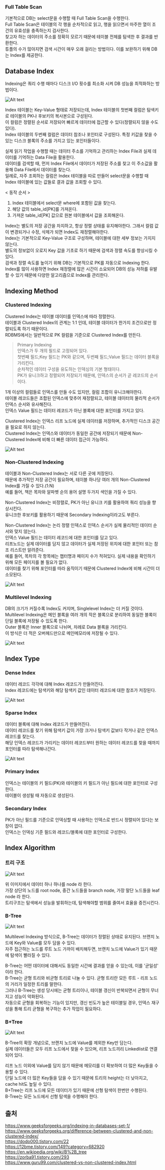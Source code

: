 ### Full Table Scan  
기본적으로 DB는 select문을 수행할 때 Full Table Scan을 수행한다.  
Full Table Scan은 테이블의 각 행을 순차적으로 읽고, 행을 읽으면서 마주한 열이 조건의 유효성을 충족하는지 검사한다.  
찾고자 하는 데이터의 주소를 정확히 모르기 때문에 테이블 전체를 탐색한 후 결과를 반환한다.    
튜플의 수가 많아지면 검색 시간이 매우 오래 걸리는 방법이다. 이를 보완하기 위해 DB는 Index를 제공한다.  
  
  
  
## Database Index  
Indexing은 쿼리 수행 때마다 디스크 I/O 횟수를 최소화 시켜 DB 성능을 최적화하는 방법이다.  
  
![Alt text](https://media.geeksforgeeks.org/wp-content/cdn-uploads/20190812183525/Structure-of-an-Index-in-Database.jpg)  
  
Index 테이블는 Key-Value 형태로 저장되는데, Index 테이블의 첫번째 컬럼은 탐색키로 테이블의 PK나 후보키의 복사본으로 구성된다.  
이 컬럼은 정렬된 순서로 저장되어 빠르게 데이터에 접근할 수 있다(정렬되지 않을 수도 있다).  
Index 테이블의 두번째 컬럼은 데이터 참조나 포인터로 구성된다. 특정 키값을 찾을 수 있는 디스크 블록의 주소를 가지고 있는 포인터들이다.  
  
실제 읽기 작업을 수행할 때는 데이터 주소를 기억하고 관리하는 Index File과 실제 데이터를 기억하는 Data File을 활용한다.  
데이터를 검색할 때, 먼저 Index File에서 데이터가 저장된 주소를 찾고 이 주소값을 활용해 Data File에서 데이터를 찾는다.  
일례로, 자주 조회하는 컬럼은 Index 테이블을 따로 만들어 select문을 수행할 때 Index 테이블에 있는 값들로 결과 값을 조회할 수 있다.  
  
< 동작 순서 >  
1. Index 테이블에서 select문 where에 포함된 값을 찾는다.  
2. 해당 값의 table_id[PK]를 가져온다.  
3. 가져온 table_id[PK] 값으로 원본 테이블에서 값을 조회해온다.  

Index는 별도의 저장 공간을 차지하고, 항상 정렬 상태를 유지해야한다. 그래서 컬럼 값이 변경되거나 수정, 삭제가 되면 Index도 재정렬해야한다.  
Index는 기본적으로 Key-Value 구조로 구성하며, 테이블에 대한 세부 정보는 가지지 않는다.  
별도의 정보없이 오로지 Key 값을 기초로 하기 때문에 검색과 정렬 속도를 향상시킬 수 있다.  
검색과 정렬 속도를 높이기 위해 DB는 기본적으로 PK를 자동으로 Indexing 한다.  
Index를 많이 사용하면 Index 재정렬에 많은 시간이 소요되어 DB의 성능 저하를 유발할 수 있기 때문에 다양한 알고리즘으로 Index를 관리한다.  
  
  
  
## Indexing Method  
  
  
### Clustered Indexing  
Clustered Index는 테이블 데이터를 인덱스에 따라 정렬한다.  
테이블과 Clustered Index의 관계는 1:1 인데, 테이블 데이터가 한가지 조건으로만 정렬되도록 하기 때문이다.  
RDBMS에서는 일반적으로 PK 컬럼을 기준으로 Clustered Index를 만든다.  
  
> Primary Indexing  
> 인덱스가 두 개의 필드로 고정되어 있다.  
> 첫번째 필드;Key 필드는 PK와 같으며, 두번째 필드;Value 필드는 데이터 블록을 가리킨다.  
> 순차적인 데이터 구성을 유도하는 인덱싱의 기본 형태이다.  
> PK가 유니크하고 정렬되어 저장되기 때문에, 인덱스의 순서가 곧 레코드의 순서이다.  
  
  
1개 이상의 컬럼들로 인덱스를 만들 수도 있지만, 컬럼 조합이 유니크해야한다.  
테이블 레코드들은 조합된 인덱스에 맞추어 재정렬되고, 테이블 데이터의 물리적 순서가 인덱스 순서와 유사해진다.  
인덱스 Value 필드는 데이터 레코드가 아닌 블록에 대한 포인터를 가지고 있다.  
  
Clustered Index는 인덱스 리프 노드에 실제 데이터를 저장하며, 추가적인 디스크 공간을 필요로 하지 않는다.  
Clustered Index는 인덱스와 데이터가 동일한 공간에 저장되기 때문에 Non-Clustered Index에 비해 더 빠른 데이터 접근이 가능하다.  
  
![Alt text](https://media.geeksforgeeks.org/wp-content/uploads/20200410115906/Clustered_Index.jpg)  
  
### Non-Clustered Indexing  
테이블과 Non-Clustered Index는 서로 다른 곳에 저장된다.  
때문에 추가적인 저장 공간이 필요하며, 테이블 하나당 여러 개의 Non-Clustered Index를 가질 수 있다.(1:N)  
예를 들어, 책은 목차와 알파벳 순의 용어 설명 두가지 색인을 가질 수 있다.  
  
Non-Clustered Index는 비정렬로, PK가 아닌 유니크 키를 활용하여 쿼리 성능을 향상시킨다.  
유니크한 후보키를 활용하기 때문에 Secondary Indexing이라고도 부른다.  
  
Non-Clustered Index는 논리 정렬 인덱스로 인덱스 순서가 실제 물리적인 데이터 순서와 맞지 않는다.  
인덱스 Value 필드는 데이터 레코드에 대한 포인터를 담고 있다.  
리프노드는 실제 데이터를 담지 않고 데이터가 실제 저장된 위치에 대한 포인터 또는 참조 리스트만 알려준다.  
예를 들어, 목차의 각 항목에는 챕터명과 페이지 수가 적혀있다. 실제 내용을 확인하기 위해 모든 페이지를 볼 필요가 없다.  
데이터를 찾기 위해 포인터를 따라 움직이기 때문에 Clustered Index에 비해 시간이 더 소모된다.  
  
![Alt text](https://media.geeksforgeeks.org/wp-content/uploads/20200410120011/Non-clustered_Index.jpg)  
  
### Multilevel Indexing  
DB의 크기가 커질수록 Index도 커지며, Singlelevel Index는 더 커질 것이다.  
Multilevel Indexing은 메인 블록을 여러 개의 작은 블록으로 분리하여 동일한 블록이 단일 블록에 저장될 수 있도록 한다.  
Outer 블록은 Inner 블록으로 나뉘며, 차례로 Data 블록을 가리킨다.  
이 방식은 더 적은 오버헤드만으로 메인메모리에 저장될 수 있다.  
  
![Alt text](https://media.geeksforgeeks.org/wp-content/cdn-uploads/20190812143045/Untitled-Diagram-41.png)  
  
  
  
  
## Index Type  
  
  
### Dense Index  
데이터 레코드 각각에 대해 Index 레코드가 만들어진다.  
Index 레코드에는 탐색키와 해당 탐색키 값인 데이터 레코드에 대한 참조가 저장된다.  

![Alt text](https://media.geeksforgeeks.org/wp-content/cdn-uploads/20190812183521/Dense-Index.jpg)  
  
### Sparse Index  
데이터 블록에 대해 Index 레코드가 만들어진다.  
데이터 레코드를 찾기 위해 탐색키 값이 가장 크거나 탐색키 값보다 작거나 같은 인덱스 레코드를 찾는다.  
해당 인덱스 레코드가 가리키는 데이터 레코드부터 원하는 데이터 레코드를 찾을 때까지 포인터를 따라 탐색해나간다.  
  
![Alt text](https://media.geeksforgeeks.org/wp-content/cdn-uploads/20190812183518/Sparse-Index.jpg)  
  
### Primary Index  
인덱스는 테이블의 키 필드(PK)와 테이블의 키 필드가 아닌 필드에 대한 포인터로 구성한다.  
테이블이 생성될 때 자동으로 생성된다.  
  
### Secondary Index  
PK가 아닌 필드를 기준으로 인덱싱할 때 사용하는 인덱스로 반드시 정렬되어 있다는 보장이 없다.  
인덱스는 인덱싱 기준 필드와 레코드/블록에 대한 포인터로 구성한다.  
  
  
  
## Index Algorithm  
  
  
### 트리 구조  
  
![Alt text](https://img1.daumcdn.net/thumb/R1280x0/?scode=mtistory2&fname=https%3A%2F%2Fblog.kakaocdn.net%2Fdn%2FqycZ2%2FbtqBQnr4QYG%2F7J8KpnmNaJiTjgS0K9TEIK%2Fimg.png)  
  
위 이미지에서 데이터 하나 하나를 node 라 한다.  
가장 상단의 노드를 root node, 중간 노드들을 branch node, 가장 말단 노드들을 leaf node 라 한다.  
트리구조는 탐색에서 성능을 발휘하는데, 탐색해야할 범위를 줄여서 효율을 증진시킨다.  
  
### B-Tree  
  
![Alt text](https://img1.daumcdn.net/thumb/R1280x0/?scode=mtistory2&fname=https%3A%2F%2Fblog.kakaocdn.net%2Fdn%2Fcikell%2FbtqBRvDU1xF%2FCdIhvg8XEhHKaP23vE4Ju1%2Fimg.jpg)  

Multilevel Indexing 방식으로, B-Tree는 데이터가 정렬된 상태로 유지된다. 브랜치 노드에 Key와 Value를 모두 담을 수 있다.  
자주 접근하는 노드를 루트 노드 가까이 배치해두면, 브랜치 노드에 Value가 있기 때문에 탐색이 빨라질 수 있다.  

B-Tree는 어떤 데이터에 대해서도 동일한 시간에 결과를 얻을 수 있는데, 이를 '균일성' 이라 한다.  
B-Tree는 균형 트리와 비균형 트리로 나눌 수 있다. 균형 트리란 모든 루트 - 리프 노드의 거리가 일정한 트리를 말한다.  
그러나 B-Tree는 생성 당시에는 균형 트리이나, 테이블 갱신이 반복되면서 균형이 무너지고 성능이 악화된다.  
자동으로 균형을 회복하는 기능이 있지만, 갱신 빈도가 높은 테이블일 경우, 인덱스 재구성을 통해 트리 균형을 복구하는 추가 작업이 필요하다.  
  
### B+Tree  
  
![Alt text](https://upload.wikimedia.org/wikipedia/commons/thumb/3/37/Bplustree.png/800px-Bplustree.png)  
  
B-Tree의 확장 개념으로, 브랜치 노드에 Value를 제외한 Key만 담는다.  
실제 데이터들은 모두 리프 노드에서 찾을 수 있으며, 리프 노드끼리 Linkedlist로 연결되어 있다.  
  
리프 노드 이외에 Value를 담지 않기 때문에 메모리를 더 확보하여 더 많은 Key들을 수용할 수 있다.  
단일 노드에 더 많은 Key들을 담을 수 있기 때문에 트리의 height는 더 낮아지고, cache hit도 높일 수 있다.  
B+Tree는 리프 노드에 모든 데이터가 있기 때문에 선형 탐색이 한번만 수행된다.  
B-Tree는 모든 노드에서 선형 탐색을 수행해야 한다.  
  
  
  
## 출처  
https://www.geeksforgeeks.org/indexing-in-databases-set-1/  
https://www.geeksforgeeks.org/difference-between-clustered-and-non-clustered-index/  
https://dodo000.tistory.com/22  
https://12bme.tistory.com/149?category=682920  
https://en.wikipedia.org/wiki/B%2B_tree  
https://zorba91.tistory.com/293  
https://www.guru99.com/clustered-vs-non-clustered-index.html  